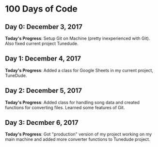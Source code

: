 <!-- # 100 Days Of Code - Log -->

<!-- ### Day 0: February 30, 2016 (Example 1) -->
<!-- ##### (delete me or comment me out) -->

<!-- **Today's Progress**: Fixed CSS, worked on canvas functionality for the app. -->

<!-- **Thoughts:** I really struggled with CSS, but, overall, I feel like I am slowly getting better at it. Canvas is still new for me, but I managed to figure out some basic functionality. -->

<!-- **Link to work:** [Calculator App](http://www.example.com) -->

<!-- ### Day 0: February 30, 2016 (Example 2) -->
<!-- ##### (delete me or comment me out) -->

<!-- **Today's Progress**: Fixed CSS, worked on canvas functionality for the app. -->

<!-- **Thoughts**: I really struggled with CSS, but, overall, I feel like I am slowly getting better at it. Canvas is still new for me, but I managed to figure out some basic functionality. -->

<!-- **Link(s) to work**: [Calculator App](http://www.example.com) -->


<!-- ### Day 1: June 27, Monday -->

<!-- **Today's Progress**: I've gone through many exercises on FreeCodeCamp. -->

<!-- **Thoughts** I've recently started coding, and it's a great feeling when I finally solve an algorithm challenge after a lot of attempts and hours spent. -->

<!-- **Link(s) to work** -->
<!-- 1. [Find the Longest Word in a String](https://www.freecodecamp.com/challenges/find-the-longest-word-in-a-string) -->
<!-- 2. [Title Case a Sentence](https://www.freecodecamp.com/challenges/title-case-a-sentence) -->
# 100 Days of Code

## Day 0: December 3, 2017

**Today's Progress**: Setup Git on Machine (pretty inexperienced with Git). Also fixed current project Tunedude.

## Day 1: December 4, 2017

**Today's Progress**: Added a class for Google Sheets in my current project, TuneDude.

## Day 2: December 5, 2017

**Today's Progress**: Added class for handling song data and created functions for converting files. Learned some features of Git.

## Day 3: Decmber 6, 2017

**Today's Progress**: Got "production" version of my project working on my main machine and added more converter functions to Tunedude project.